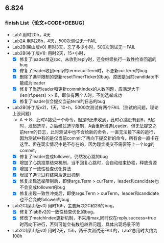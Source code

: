 ## 6.824
### finish List（论文+CODE+DEBUG）
- Lab1  用时20h，4天
- Lab2A 用时28h，4天，500次测试无一FAIL
- Lab2B(屎山版v0) 用时3天，忘了多少小时，500次测试无一FAIL
- Lab2B(补丁版v1): 用时2天，15+小时，
  - [x] 修复了leader发送rpc，未收到reply时，还会继续执行一致性检查回退的bug
  - [x] 修复了leader收到reply的term>curTerm时，不更新curTerm的bug
  - [x] 删除了选举限制的更新resetTimerTicker的bug，原因是当前candidate不能成为leader
  - [x] 修复了当选leader和更新commitIndex的人数问题，应满足大于(len(rf.peers) >> 1)，即仅有两个人时，不能选举成功
  - [x] 修复了leader仅会提交当前term的日志的bug
- Lab2B(补丁版v2)，1天，10+h，5000次测试有两个FAIL（测试的问题，理论上没问题）
  - A → B，此时A接受一个命令，但是B还未收到，此时心跳没有到B，B超时，发起选举，之后经过选举限制，A会重新当选Leader，但无法提交之前term的日志，此时测试中也不会给新的命令，一直无法接下来的运行，因为测试中有的是仅当前commit了再向下提交新的命令，所有会一直卡在这里。但在现实情况中是不存在的，因为现实提交不需要等上一个log的commit。
  - [x] 修复了leader变成follower，仍然发心跳的bug
  - [x] 增加了心跳投票结束机制，当不回复心跳时，会自动结束协程，释放资源
  - [x] 增加了一致性检查优化算法
  - [x] 增加了选举过程结束后退出机制
  - [x] 修复出现选举限制后，即使args.Term > curTerm，leader和candidate也不会变成follower的bug
  - [x] 修复出现一致性冲突后，即使args.Term > curTerm，leader和candidate也不会变成follower的bug
- Lab2C(屎山版v0) 用时10h，主要解决2C和2B的bug。
  - [x] 修复了labBv2的一致性检查优化的bug，
  - [x] 修改了matchIndex更新机制，不采用max,同时仅在reply.success=true时再向下进行，否则可能会有数组越界问题，具体出现场景不明
- Lab2D(屎山版v0) 用时2天，15h，两千次测试无FAIL的，Lab2总用时大约为100h